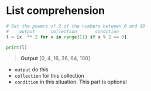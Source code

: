 # List comprehension

``` python
# Get the powers of 2 of the numbers between 0 and 10
#    output      collection       condition
l = [x  ** 2 for x in range(11) if x % 2 == 0]

print(l)
```

> **Output**
> [0, 4, 16, 36, 64, 100]

- `output` do this
- `collection` for this collection
- `condition` in this situation. This part is optional
